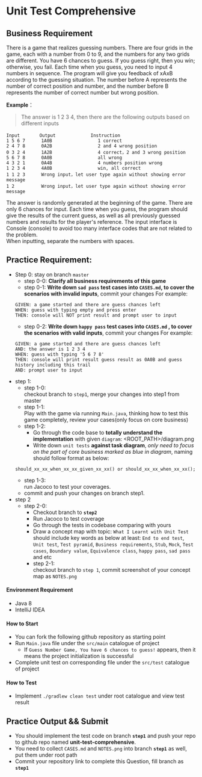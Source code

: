# Unit Test Comprehensive 

## Business Requirement

There is a game that realizes guessing numbers. There are four grids in the game, each with a number from 0 to 9, and the numbers for any two grids are different. You have 6 chances to guess. If you guess right, then you win; otherwise, you fail. Each time when you guess, you need to input 4 numbers in sequence. The program will give you feedback of xAxB according to the guessing situation. The number before A represents the number of correct position and number, and the number before B represents the number of correct number but wrong position.


**Example**：

> The answer is 1 2 3 4, then there are the following outputs based on different inputs

```
Input　　    Output             Instruction
1 5 6 7      1A0B                 1 correct
2 4 7 8      0A2B                 2 and 4 wrong position 
0 3 2 4      1A2B                 4 correct，2 and 3 wrong position
5 6 7 8      0A0B                 all wrong
4 3 2 1      0A4B                 4 numbers position wrong
1 2 3 4      4A0B                 win, all correct
1 1 2 3      Wrong input，let user type again without showing error message
1 2          Wrong input，let user type again without showing error message
```
 
The answer is randomly generated at the beginning of the game. There are only 6 chances for input.  Each time when you guess, the program
 should give the results of the current guess, as well as all previously guessed numbers and results for the player's reference. The 
 input interface is Console (console) to avoid too many interface codes that are not related to the problem.<br>
When inputting, separate the numbers with spaces.

## Practice Requirement:
- Step 0: stay on branch `master`<br>
    - step 0-0: **Clarify all business requirements of this game**
    - step 0-1: **Write down `sad pass` test cases into `CASES.md`, to cover the scenarios with invalid inputs**, commit your changes
    For example:
    ```
    GIVEN: a game started and there are guess chances left
    WHEN: guess with typing empty and press enter
    THEN: console will NOT print result and prompt user to input
    ```
    - step 0-2: **Write down `happy pass` test cases into `CASES.md` , to cover the scenarios with valid inputs**, commit your changes
    For example:
    ```
    GIVEN: a game started and there are guess chances left
    AND: the answer is 1 2 3 4
    WHEN: guess with typing '5 6 7 8'
    THEN: console will print result guess result as 0A0B and guess history including this trail
    AND: prompt user to input
    ```
- step 1:<br>
    - step 1-0:<br>
    checkout branch to `step1`, merge your changes into step1 from master
    - step 1-1:<br>
    Play with the game via running `Main.java`, thinking how to test this game completely, review your cases(only focus on core business)
    - step 1-2: <br>
        - Go through the code base to **totally understand the implementation** with given `diagram`: <ROOT_PATH>/diagram.png
        - Write down `unit tests` **against task diagram**, _only need to focus on the part of core business marked as blue in diagram_, naming should follow format as below:
    ```
    should_xx_xx_when_xx_xx_given_xx_xx() or should_xx_xx_when_xx_xx();
    ```
    - step 1-3:<br>
    run Jacoco to test your coverages.
    - commit and push your changes on branch step1.
- step 2 <br>
    - step 2-0:<br>
        - Checkout branch to **`step2`**
        - Run Jacoco to test coverage
        - Go through the tests in codebase comparing with yours
        - Draw a concept map with topic: `What I Learnt with Unit Test` <br>
        should include key words as below at least: `End to end test`, `Unit test`, `Test pyramid`, `Business requirements`, `Stub`, 
        `Mock`, `Test cases`, `Boundary value`, `Equivalence class`, `happy pass`, `sad pass` and etc 
        - step 2-1:<br>
        checkout branch to `step 1`, commit screenshot of your concept map as `NOTES.png`

#### Environment Requirement
- Java 8
- IntelliJ IDEA

#### How to Start
- You can fork the following github repository as starting point
- Run `Main.java` file under the `src/main` catalogue of project
  - If `Guess Number Game, You have 6 chances to guess!` appears, then it means the project initialization is successful
- Complete unit test on corresponding file under the `src/test` catalogue of project

#### How to Test
- Implement `./gradlew clean test` under root catalogue and view test result
 
## Practice Output && Submit
- You should implement the test code on branch **`step1`** and push your repo to github repo named **unit-test-comprehensive**.
- You need to collect `CASES.md` and `NOTES.png` into branch **`step1`** as well, put them under root path
- Commit your repository link to complete this Question, fill branch as **`step1`**
